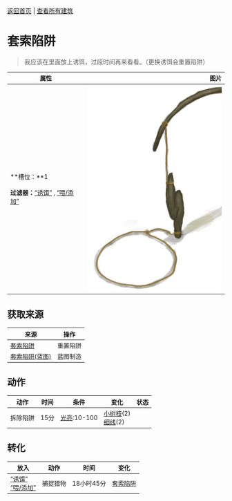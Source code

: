 [返回首页](index.md)   |  [查看所有建筑](building.md)
# 套索陷阱  
> 我应该在里面放上诱饵，过段时间再来看看。（更换诱饵会重置陷阱）  
  
  属性  |   图片   
 ----  |  ----:   
 **槽位：**1<br><br>**过滤器：**[“诱饵”](tag_Bait.md) , [“喂/添加”](tag_Feed.md)  |  ![](Sprite/SnareTrap.png)   
  
## 获取来源  
来源  |  操作  
----  |  ----  
[套索陷阱](SnareTrapTriggered.md)  |  重置陷阱  
[套索陷阱(蓝图)](Bp_SnareTrap.md)  |  蓝图制造  
## 动作  
动作  |  时间  |  条件  |  变化  |  状态  
----  |  ----  |  ----  |  ----  |  ----  
拆除陷阱  |  15分  |  [光亮](Light.md):10-100  |  [小树枝](Sticks.md)(2)<br>[细线](CordFiber.md)(2)  |    
## 转化  
放入  |  动作  |  时间  |  变化  
----  |  ----  |  ----  |  ----  
[“诱饵”](tag_Bait.md)<br>[“喂/添加”](tag_Feed.md)  |  捕捉猎物  |  18小时45分  |  [套索陷阱](SnareTrapTriggered.md)  

